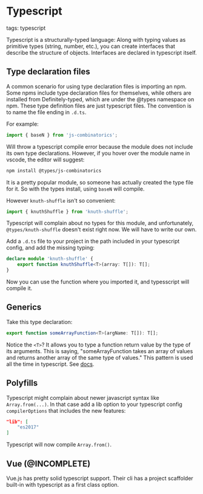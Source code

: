 # Typescript

tags: typescript

Typescript is a structurally-typed language: Along with typing values as primitive types (string, number, etc.), you can create interfaces that describe the structure of objects. Interfaces are declared in typescript itself.

## Type declaration files
A common scenario for using type declaration files is importing an npm. Some npms include type declaration files for themselves, while others are installed from Definitely-typed, which are under the @types namespace on npm. These type definition files are just typescript files. The convention is to name the file ending in `.d.ts`.

For example:
```js
import { baseN } from 'js-combinatorics';
```
Will throw a typescript compile error because the module does not include its own type declarations. However, if you hover over the module name in vscode, the editor will suggest:
```sh
npm install @types/js-combinatorics
```
It is a pretty popular module, so someone has actually created the type file for it. So with the types install, using `baseN` will compile.

However `knuth-shuffle` isn't so convenient:
```js
import { knuthShuffle } from 'knuth-shuffle';
```
Typescript will complain about no types for this module, and unfortunately, `@types/knuth-shuffle` doesn't exist right now. We will have to write our own.

Add a `.d.ts` file to your project in the path included in your typescript config, and add the missing typing:
```ts
declare module 'knuth-shuffle' {
    export function knuthShuffle<T>(array: T[]): T[];
}
```
Now you can use the function where you imported it, and typesscript will compile it.

## Generics
Take this type declaration:
```ts
export function someArrayFunction<T>(argName: T[]): T[];
```
Notice the `<T>`? It allows you to type a function return value by the type of its arguments. This is saying, "someArrayFunction takes an array of values and returns another array of the same type of values." This pattern is used all the time in typescript. See [docs](https://www.typescriptlang.org/docs/handbook/generics.html).

## Polyfills
Typescript might complain about newer javascript syntax like `Array.from(...)`. In that case add a lib option to your typescript config `compilerOptions` that includes the new features:
```json
"lib": [
    "es2017"
]
```
Typescript will now compile `Array.from()`.

## Vue (@INCOMPLETE)
Vue.js has pretty solid typescript support. Their cli has a project scaffolder built-in with typescript as a first class option.

